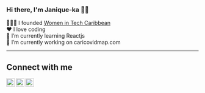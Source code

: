 ### Hi there, I'm Janique-ka 👋🏾

<p align="center">

👩🏾‍💻 I founded [Women in Tech Caribbean](http://womenintechcaribbean.com/)  </br>
❤️ I love coding </br> 
🌱 I’m currently learning Reactjs </br> 
🔭 I’m currently working on caricovidmap.com </br>

--- 
## Connect with me 

<a href="https://www.linkedin.com/in/janiquekajohn/">
  <img align="left" alt="Janique-ka on Linkdein" width="22px" src="https://cdn.jsdelivr.net/npm/simple-icons@v3/icons/linkedin.svg" />
</a>
<a href="http://twitter.com/JaniquekaJohn">
  <img align="left" alt="Janique-ka on Twitter" width="22px" src="https://cdn.jsdelivr.net/npm/simple-icons@v3/icons/twitter.svg" />
</a>
<a href="https://instagram.com/janiquekajohn/">
  <img align="left" alt="Janique-ka on Instagram" width="22px" src="https://cdn.jsdelivr.net/npm/simple-icons@v3/icons/instagram.svg" />
</a>
</p>



<!--
**luvi/luvi** is a ✨ _special_ ✨ repository because its `README.md` (this file) appears on your GitHub profile.

Here are some ideas to get you started:

- 🔭 I’m currently working on ...
- 🌱 I’m currently learning ...
- 👯 I’m looking to collaborate on ...
- 🤔 I’m looking for help with ...
- 💬 Ask me about ...
- 📫 How to reach me: ...
- 😄 Pronouns: ...
- ⚡ Fun fact: ...
-->
